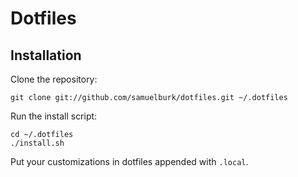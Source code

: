 # Dotfiles

## Installation

Clone the repository:

    git clone git://github.com/samuelburk/dotfiles.git ~/.dotfiles

Run the install script:

    cd ~/.dotfiles
    ./install.sh

Put your customizations in dotfiles appended with `.local`.
